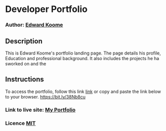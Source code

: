 # Developer Portfolio
### Author: [Edward Koome](github.com/KoomeA)

## Description 

This is Edward Koome's portfolio landing page. 
The page details his profile, Education and professional background.
It also includes the projects he ha sworked on and the

## Instructions

To access the portfolio, follow this link [link](https://koomea.github.io/portfolio/) or copy and paste the link below to your browser.
    https://bit.ly/38Nb8cu

### Link to live site: [My Portfolio](koomea.github.io/portfolio/)

### Licence [MIT]()